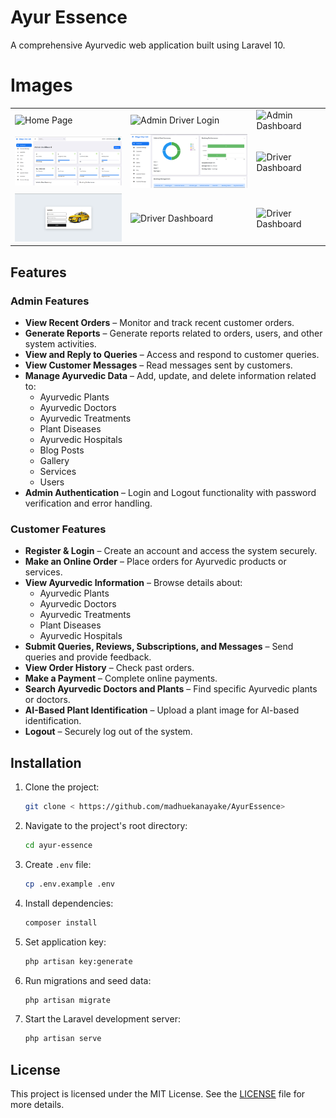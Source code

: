 # Ayur Essence
A comprehensive Ayurvedic web application built using Laravel 10.

# Images

<div align="center">
  <table>
    <tr>
      <td><img src="/Documents/Images/HomePage1.png" width="300" alt="Home Page"></td>
      <td><img src="/Documents/Images/HomePage2.png" width="300" alt="Admin Driver Login"></td>
      <td><img src="/Documents/Images/BookingPage.png" width="300" alt="Admin Dashboard"></td>
    </tr>
    <tr>
      <td><img src="/Documents/Images/AdminDasboard.png" width="300" alt="Driver Dashboard"></td>
        <td><img src="/Documents/Images/AdminDashboard2.png" width="300" alt="Driver Dashboard"></td>
        <td><img src="/Documents/Images/BookingAdmin.png" width="300" alt="Driver Dashboard"></td>
    </tr>
      <tr>
      <td><img src="/Documents/Images/AdminDriverLoin.png" width="300" alt="Driver Dashboard"></td>
        <td><img src="/Documents/Images/d1.png" width="300" alt="Driver Dashboard"></td>
        <td><img src="/Documents/Images/d2.png" width="300" alt="Driver Dashboard"></td>
    </tr>
  </table>
</div>


## Features
### Admin Features
- **View Recent Orders** – Monitor and track recent customer orders.
- **Generate Reports** – Generate reports related to orders, users, and other system activities.
- **View and Reply to Queries** – Access and respond to customer queries.
- **View Customer Messages** – Read messages sent by customers.
- **Manage Ayurvedic Data** – Add, update, and delete information related to:
  - Ayurvedic Plants
  - Ayurvedic Doctors
  - Ayurvedic Treatments
  - Plant Diseases
  - Ayurvedic Hospitals
  - Blog Posts
  - Gallery
  - Services
  - Users
- **Admin Authentication** – Login and Logout functionality with password verification and error handling.

### Customer Features
- **Register & Login** – Create an account and access the system securely.
- **Make an Online Order** – Place orders for Ayurvedic products or services.
- **View Ayurvedic Information** – Browse details about:
  - Ayurvedic Plants
  - Ayurvedic Doctors
  - Ayurvedic Treatments
  - Plant Diseases
  - Ayurvedic Hospitals
- **Submit Queries, Reviews, Subscriptions, and Messages** – Send queries and provide feedback.
- **View Order History** – Check past orders.
- **Make a Payment** – Complete online payments.
- **Search Ayurvedic Doctors and Plants** – Find specific Ayurvedic plants or doctors.
- **AI-Based Plant Identification** – Upload a plant image for AI-based identification.
- **Logout** – Securely log out of the system.

## Installation
1. Clone the project:
   ```bash
   git clone < https://github.com/madhuekanayake/AyurEssence>
   ```
2. Navigate to the project's root directory:
   ```bash
   cd ayur-essence
   ```
3. Create `.env` file:
   ```bash
   cp .env.example .env
   ```
4. Install dependencies:
   ```bash
   composer install
   ```
5. Set application key:
   ```bash
   php artisan key:generate 
   ```
6. Run migrations and seed data:
   ```bash
   php artisan migrate
   
   ```
7. Start the Laravel development server:
   ```bash
   php artisan serve
   ```
## License

This project is licensed under the MIT License. See the [LICENSE](LICENSE) file for more details.
